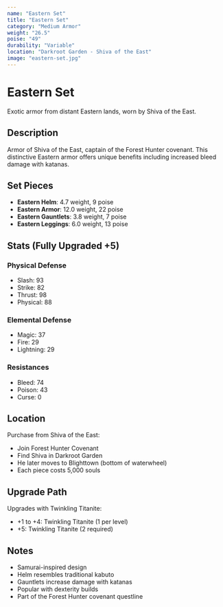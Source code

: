 ```yaml
---
name: "Eastern Set"
title: "Eastern Set"
category: "Medium Armor"
weight: "26.5"
poise: "49"
durability: "Variable"
location: "Darkroot Garden - Shiva of the East"
image: "eastern-set.jpg"
---
```


# Eastern Set

Exotic armor from distant Eastern lands, worn by Shiva of the East.

## Description

Armor of Shiva of the East, captain of the Forest Hunter covenant. This distinctive Eastern armor offers unique benefits including increased bleed damage with katanas.

## Set Pieces

- **Eastern Helm**: 4.7 weight, 9 poise
- **Eastern Armor**: 12.0 weight, 22 poise
- **Eastern Gauntlets**: 3.8 weight, 7 poise
- **Eastern Leggings**: 6.0 weight, 13 poise

## Stats (Fully Upgraded +5)

### Physical Defense
- Slash: 93
- Strike: 82
- Thrust: 98
- Physical: 88

### Elemental Defense
- Magic: 37
- Fire: 29
- Lightning: 29

### Resistances
- Bleed: 74
- Poison: 43
- Curse: 0

## Location

Purchase from Shiva of the East:
- Join Forest Hunter Covenant
- Find Shiva in Darkroot Garden
- He later moves to Blighttown (bottom of waterwheel)
- Each piece costs 5,000 souls

## Upgrade Path

Upgrades with Twinkling Titanite:
- +1 to +4: Twinkling Titanite (1 per level)
- +5: Twinkling Titanite (2 required)

## Notes

- Samurai-inspired design
- Helm resembles traditional kabuto
- Gauntlets increase damage with katanas
- Popular with dexterity builds
- Part of the Forest Hunter covenant questline